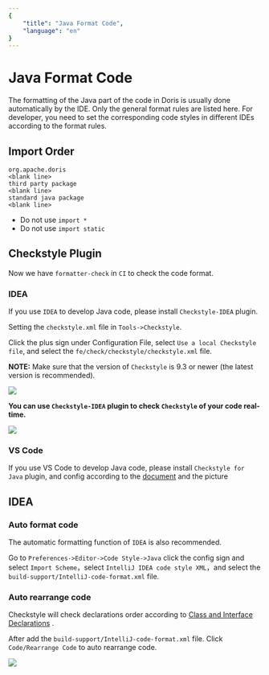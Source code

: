 ```yaml
---
{
    "title": "Java Format Code",
    "language": "en"
}
---
```


<!-- 
Licensed to the Apache Software Foundation (ASF) under one
or more contributor license agreements.  See the NOTICE file
distributed with this work for additional information
regarding copyright ownership.  The ASF licenses this file
to you under the Apache License, Version 2.0 (the
"License"); you may not use this file except in compliance
with the License.  You may obtain a copy of the License at

  http://www.apache.org/licenses/LICENSE-2.0

Unless required by applicable law or agreed to in writing,
software distributed under the License is distributed on an
"AS IS" BASIS, WITHOUT WARRANTIES OR CONDITIONS OF ANY
KIND, either express or implied.  See the License for the
specific language governing permissions and limitations
under the License.
-->

# Java Format Code

The formatting of the Java part of the code in Doris is usually done automatically by the IDE. Only the general format rules are listed here. For developer, you need to set the corresponding code styles in different IDEs according to the format rules.

## Import Order

```
org.apache.doris
<blank line>
third party package
<blank line>
standard java package
<blank line>
```

* Do not use `import *`
* Do not use `import static`

## Checkstyle Plugin

Now we have `formatter-check` in `CI` to check the code format.

### IDEA

If you use `IDEA` to develop Java code, please install `Checkstyle-IDEA` plugin.

Setting the `checkstyle.xml` file in `Tools->Checkstyle`.

Click the plus sign under Configuration File, select `Use a local Checkstyle file`, and select the `fe/check/checkstyle/checkstyle.xml` file.

**NOTE:** Make sure that the version of `Checkstyle` is 9.3 or newer (the latest version is recommended).

![](/images/idea-checkstyle-version.png)

**You can use `Checkstyle-IDEA` plugin to check `Checkstyle` of your code real-time.**

![](/images/idea-checkstyle-plugin-en.png)

### VS Code

If you use VS Code to develop Java code, please install `Checkstyle for Java` plugin, and config according to the [document](https://code.visualstudio.com/docs/java/java-linting) and the picture

## IDEA

### Auto format code

The automatic formatting function of `IDEA` is also recommended.

Go to `Preferences->Editor->Code Style->Java` click the config sign and select `Import Scheme`，select `IntelliJ IDEA code style XML`，and select the `build-support/IntelliJ-code-format.xml` file.

### Auto rearrange code

Checkstyle will check declarations order according to [Class and Interface Declarations](https://www.oracle.com/java/technologies/javase/codeconventions-fileorganization.html#1852) .

After add the `build-support/IntelliJ-code-format.xml` file. Click `Code/Rearrange Code` to auto rearrange code.

![](/images/idea-rearrange-code.png)



